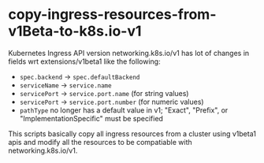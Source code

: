 # copy-ingress-resources-from-v1Beta-to-k8s.io-v1
Kubernetes Ingress API version networking.k8s.io/v1 has lot of changes in fields wrt extensions/v1beta1 like the following:

* `spec.backend` -> `spec.defaultBackend`
* `serviceName` -> `service.name`
* `servicePort` -> `service.port.name` (for string values)
* `servicePort` -> `service.port.number` (for numeric values)
* `pathType` no longer has a default value in v1; "Exact", "Prefix", or "ImplementationSpecific" must be specified

This scripts basically copy all ingress resources from a cluster using v1beta1 apis and modify all the resources to be compatiable with networking.k8s.io/v1.
